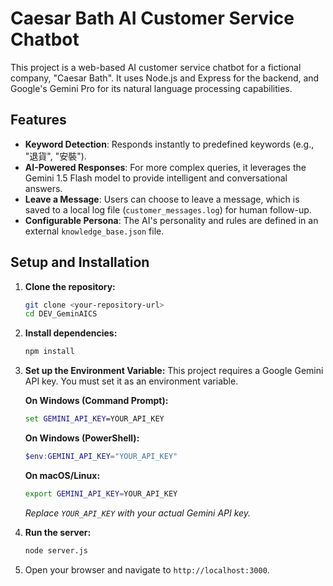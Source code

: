 # Caesar Bath AI Customer Service Chatbot

This project is a web-based AI customer service chatbot for a fictional company, "Caesar Bath". It uses Node.js and Express for the backend, and Google's Gemini Pro for its natural language processing capabilities.

## Features

-   **Keyword Detection**: Responds instantly to predefined keywords (e.g., "退貨", "安裝").
-   **AI-Powered Responses**: For more complex queries, it leverages the Gemini 1.5 Flash model to provide intelligent and conversational answers.
-   **Leave a Message**: Users can choose to leave a message, which is saved to a local log file (`customer_messages.log`) for human follow-up.
-   **Configurable Persona**: The AI's personality and rules are defined in an external `knowledge_base.json` file.

## Setup and Installation

1.  **Clone the repository:**
    ```bash
    git clone <your-repository-url>
    cd DEV_GeminAICS
    ```

2.  **Install dependencies:**
    ```bash
    npm install
    ```

3.  **Set up the Environment Variable:**
    This project requires a Google Gemini API key. You must set it as an environment variable.

    **On Windows (Command Prompt):**
    ```cmd
    set GEMINI_API_KEY=YOUR_API_KEY
    ```

    **On Windows (PowerShell):**
    ```powershell
    $env:GEMINI_API_KEY="YOUR_API_KEY"
    ```

    **On macOS/Linux:**
    ```bash
    export GEMINI_API_KEY=YOUR_API_KEY
    ```
    *Replace `YOUR_API_KEY` with your actual Gemini API key.*

4.  **Run the server:**
    ```bash
    node server.js
    ```

5.  Open your browser and navigate to `http://localhost:3000`.
